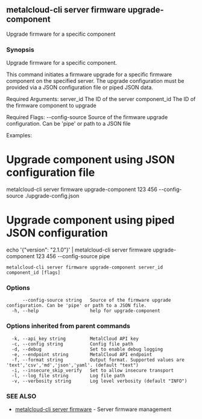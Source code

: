 ## metalcloud-cli server firmware upgrade-component

Upgrade firmware for a specific component

### Synopsis

Upgrade firmware for a specific component.

This command initiates a firmware upgrade for a specific firmware component
on the specified server. The upgrade configuration must be provided via
a JSON configuration file or piped JSON data.

Required Arguments:
  server_id              The ID of the server
  component_id           The ID of the firmware component to upgrade

Required Flags:
  --config-source        Source of the firmware upgrade configuration. Can be 'pipe' or path to a JSON file

Examples:
  # Upgrade component using JSON configuration file
  metalcloud-cli server firmware upgrade-component 123 456 --config-source ./upgrade-config.json

  # Upgrade component using piped JSON configuration
  echo '{"version": "2.1.0"}' | metalcloud-cli server firmware upgrade-component 123 456 --config-source pipe


```
metalcloud-cli server firmware upgrade-component server_id component_id [flags]
```

### Options

```
      --config-source string   Source of the firmware upgrade configuration. Can be 'pipe' or path to a JSON file.
  -h, --help                   help for upgrade-component
```

### Options inherited from parent commands

```
  -k, --api_key string         MetalCloud API key
  -c, --config string          Config file path
  -d, --debug                  Set to enable debug logging
  -e, --endpoint string        MetalCloud API endpoint
  -f, --format string          Output format. Supported values are 'text','csv','md','json','yaml'. (default "text")
  -i, --insecure_skip_verify   Set to allow insecure transport
  -l, --log_file string        Log file path
  -v, --verbosity string       Log level verbosity (default "INFO")
```

### SEE ALSO

* [metalcloud-cli server firmware](metalcloud-cli_server_firmware.md)	 - Server firmware management

